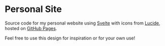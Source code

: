 # Personal Site

Source code for my personal website using [Svelte](https://svelte.dev/) with icons from [Lucide](https://lucide.dev/), hosted on [GitHub Pages](https://clementtsang.github.io/).

Feel free to use this design for inspiration or for your own use!
